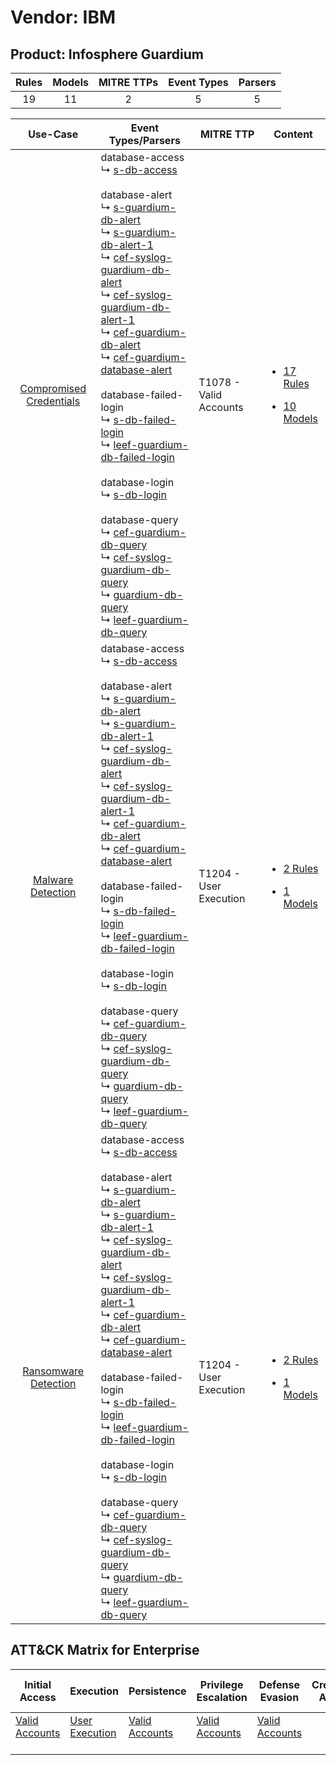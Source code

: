 Vendor: IBM
===========
Product: Infosphere Guardium
----------------------------
| Rules | Models | MITRE TTPs | Event Types | Parsers |
|:-----:|:------:|:----------:|:-----------:|:-------:|
|  19   |   11   |     2      |      5      |    5    |

|                                  Use-Case                                  | Event Types/Parsers                                                                                                                                                                                                                                                                                                                                                                                                                                                                                                                                                                                                                                                                                                                                                                                                                                                                                                                                                                                                                                                                                                                                                                                                                                                       | MITRE TTP                  | Content                                                                                                                      |
|:--------------------------------------------------------------------------:| ------------------------------------------------------------------------------------------------------------------------------------------------------------------------------------------------------------------------------------------------------------------------------------------------------------------------------------------------------------------------------------------------------------------------------------------------------------------------------------------------------------------------------------------------------------------------------------------------------------------------------------------------------------------------------------------------------------------------------------------------------------------------------------------------------------------------------------------------------------------------------------------------------------------------------------------------------------------------------------------------------------------------------------------------------------------------------------------------------------------------------------------------------------------------------------------------------------------------------------------------------------------------- | -------------------------- | ---------------------------------------------------------------------------------------------------------------------------- |
| [Compromised Credentials](../../../UseCases/uc_compromised_credentials.md) |  database-access<br> ↳ [s-db-access](Parsers/parserContent_s-db-access.md)<br><br> database-alert<br> ↳ [s-guardium-db-alert](Parsers/parserContent_s-guardium-db-alert.md)<br> ↳ [s-guardium-db-alert-1](Parsers/parserContent_s-guardium-db-alert-1.md)<br> ↳ [cef-syslog-guardium-db-alert](Parsers/parserContent_cef-syslog-guardium-db-alert.md)<br> ↳ [cef-syslog-guardium-db-alert-1](Parsers/parserContent_cef-syslog-guardium-db-alert-1.md)<br> ↳ [cef-guardium-db-alert](Parsers/parserContent_cef-guardium-db-alert.md)<br> ↳ [cef-guardium-database-alert](Parsers/parserContent_cef-guardium-database-alert.md)<br><br> database-failed-login<br> ↳ [s-db-failed-login](Parsers/parserContent_s-db-failed-login.md)<br> ↳ [leef-guardium-db-failed-login](Parsers/parserContent_leef-guardium-db-failed-login.md)<br><br> database-login<br> ↳ [s-db-login](Parsers/parserContent_s-db-login.md)<br><br> database-query<br> ↳ [cef-guardium-db-query](Parsers/parserContent_cef-guardium-db-query.md)<br> ↳ [cef-syslog-guardium-db-query](Parsers/parserContent_cef-syslog-guardium-db-query.md)<br> ↳ [guardium-db-query](Parsers/parserContent_guardium-db-query.md)<br> ↳ [leef-guardium-db-query](Parsers/parserContent_leef-guardium-db-query.md)<br> | T1078 - Valid Accounts<br> | [<ul><li>17 Rules</li></ul><ul><li>10 Models</li></ul>](Rules_Models/r_m_ibm_infosphere_guardium_Compromised_Credentials.md) |
|       [Malware Detection](../../../UseCases/uc_malware_detection.md)       |  database-access<br> ↳ [s-db-access](Parsers/parserContent_s-db-access.md)<br><br> database-alert<br> ↳ [s-guardium-db-alert](Parsers/parserContent_s-guardium-db-alert.md)<br> ↳ [s-guardium-db-alert-1](Parsers/parserContent_s-guardium-db-alert-1.md)<br> ↳ [cef-syslog-guardium-db-alert](Parsers/parserContent_cef-syslog-guardium-db-alert.md)<br> ↳ [cef-syslog-guardium-db-alert-1](Parsers/parserContent_cef-syslog-guardium-db-alert-1.md)<br> ↳ [cef-guardium-db-alert](Parsers/parserContent_cef-guardium-db-alert.md)<br> ↳ [cef-guardium-database-alert](Parsers/parserContent_cef-guardium-database-alert.md)<br><br> database-failed-login<br> ↳ [s-db-failed-login](Parsers/parserContent_s-db-failed-login.md)<br> ↳ [leef-guardium-db-failed-login](Parsers/parserContent_leef-guardium-db-failed-login.md)<br><br> database-login<br> ↳ [s-db-login](Parsers/parserContent_s-db-login.md)<br><br> database-query<br> ↳ [cef-guardium-db-query](Parsers/parserContent_cef-guardium-db-query.md)<br> ↳ [cef-syslog-guardium-db-query](Parsers/parserContent_cef-syslog-guardium-db-query.md)<br> ↳ [guardium-db-query](Parsers/parserContent_guardium-db-query.md)<br> ↳ [leef-guardium-db-query](Parsers/parserContent_leef-guardium-db-query.md)<br> | T1204 - User Execution<br> | [<ul><li>2 Rules</li></ul><ul><li>1 Models</li></ul>](Rules_Models/r_m_ibm_infosphere_guardium_Malware_Detection.md)         |
|    [Ransomware Detection](../../../UseCases/uc_ransomware_detection.md)    |  database-access<br> ↳ [s-db-access](Parsers/parserContent_s-db-access.md)<br><br> database-alert<br> ↳ [s-guardium-db-alert](Parsers/parserContent_s-guardium-db-alert.md)<br> ↳ [s-guardium-db-alert-1](Parsers/parserContent_s-guardium-db-alert-1.md)<br> ↳ [cef-syslog-guardium-db-alert](Parsers/parserContent_cef-syslog-guardium-db-alert.md)<br> ↳ [cef-syslog-guardium-db-alert-1](Parsers/parserContent_cef-syslog-guardium-db-alert-1.md)<br> ↳ [cef-guardium-db-alert](Parsers/parserContent_cef-guardium-db-alert.md)<br> ↳ [cef-guardium-database-alert](Parsers/parserContent_cef-guardium-database-alert.md)<br><br> database-failed-login<br> ↳ [s-db-failed-login](Parsers/parserContent_s-db-failed-login.md)<br> ↳ [leef-guardium-db-failed-login](Parsers/parserContent_leef-guardium-db-failed-login.md)<br><br> database-login<br> ↳ [s-db-login](Parsers/parserContent_s-db-login.md)<br><br> database-query<br> ↳ [cef-guardium-db-query](Parsers/parserContent_cef-guardium-db-query.md)<br> ↳ [cef-syslog-guardium-db-query](Parsers/parserContent_cef-syslog-guardium-db-query.md)<br> ↳ [guardium-db-query](Parsers/parserContent_guardium-db-query.md)<br> ↳ [leef-guardium-db-query](Parsers/parserContent_leef-guardium-db-query.md)<br> | T1204 - User Execution<br> | [<ul><li>2 Rules</li></ul><ul><li>1 Models</li></ul>](Rules_Models/r_m_ibm_infosphere_guardium_Ransomware_Detection.md)      |

ATT&CK Matrix for Enterprise
----------------------------
| Initial Access                                                      | Execution                                                           | Persistence                                                         | Privilege Escalation                                                | Defense Evasion                                                     | Credential Access | Discovery | Lateral Movement | Collection | Command and Control | Exfiltration | Impact |
| ------------------------------------------------------------------- | ------------------------------------------------------------------- | ------------------------------------------------------------------- | ------------------------------------------------------------------- | ------------------------------------------------------------------- | ----------------- | --------- | ---------------- | ---------- | ------------------- | ------------ | ------ |
| [Valid Accounts](https://attack.mitre.org/techniques/T1078)<br><br> | [User Execution](https://attack.mitre.org/techniques/T1204)<br><br> | [Valid Accounts](https://attack.mitre.org/techniques/T1078)<br><br> | [Valid Accounts](https://attack.mitre.org/techniques/T1078)<br><br> | [Valid Accounts](https://attack.mitre.org/techniques/T1078)<br><br> |                   |           |                  |            |                     |              |        |